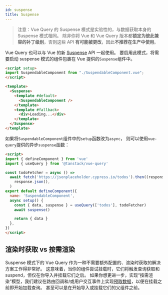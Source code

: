```yaml
---
id: suspense
title: Suspense
---
```


> 注意：Vue Query 的 Suspense 模式是实验性的，与数据获取本身的 Suspense 模式相同。
> 除非你将 Vue 和 Vue Query 版本都**锁定为彼此兼容的补丁级别**，否则这些 API **有可能被更改**，因此**不推荐在生产中使用**。

Vue Query 也可以与 Vue 的新 [Suspense](https://vuejs.org/guide/built-ins/suspense.html) API 一起使用。
要启用此模式，将需要启动 suspense 模式的组件包裹在 Vue 提供的`Suspense`组件中。

```html
<script setup>
import SuspendableComponent from "./SuspendableComponent.vue";
</script>

<template>
  <Suspense>
    <template #default>
      <SuspendableComponent />
    </template>
    <template #fallback>
      <div>Loading...</div>
    </template>
  </Suspense>
</template>
```

如果将`SuspendableComponent`组件中的`setup`函数改为`async`，
则可以使用`vue-query`提供的异步`suspense`函数：

```html
<script>
import { defineComponent } from 'vue'
import { useQuery } from '@tanstack/vue-query'

const todoFetcher = async () =>
  await fetch('https://jsonplaceholder.cypress.io/todos').then((response) =>
    response.json(),
  )
export default defineComponent({
  name: 'SuspendableComponent',
  async setup() {
    const { data, suspense } = useQuery(['todos'], todoFetcher)
    await suspense()

    return { data }
  },
})
</script>
```

## 渲染时获取 vs 按需渲染

Suspense 模式下的 Vue Query 作为一种不需要额外配置的、渲染时获取的解决方案工作得非常好。
这意味着，当你的组件尝试挂载时，它们将触发查询获取和 suspend，但仅在你导入并挂载它们之后。
如果你想更进一步，实现“按需渲染”模型，我们建议在路由回调和/或用户交互事件上实现[预取数据](./prefetching)，以便在挂载之前即开始加载查询。
甚至可以是在开始导入或挂载它们的父组件之前。

